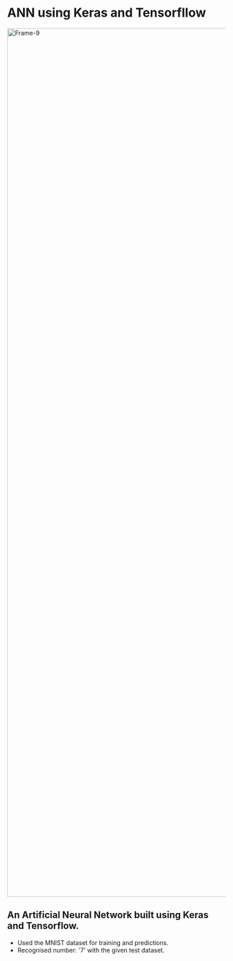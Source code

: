 # ANN using Keras and Tensorfllow 
<a href="https://youtu.be/mYt7NwunB7o"><img src="https://images.theconversation.com/files/168081/original/file-20170505-21003-zbguhy.jpg?ixlib=rb-1.1.0&q=45&auto=format&w=1200&h=1200.0&fit=crop" alt="Frame-9" border="0" width = "2000"></a>
## An Artificial Neural Network built using Keras and Tensorflow.
* Used the MNIST dataset for training and predictions.
* Recognised number: '7' with the given test dataset.

